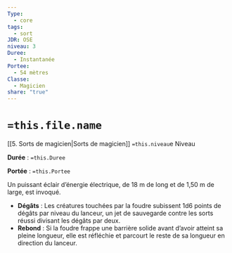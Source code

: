 ```yaml
---
Type:
  - core
tags:
  - sort
JDR: OSE
niveau: 3
Duree:
  - Instantanée
Portee:
  - 54 mètres
Classe:
  - Magicien
share: "true"
---
```

# `=this.file.name`  

[[5. Sorts de magicien|Sorts de magicien]] `=this.niveau`e Niveau

**Durée** : `=this.Duree` 

**Portée** : `=this.Portee`

Un puissant éclair d’énergie électrique, de 18 m de long et de 1,50 m de large, est invoqué.

- **Dégâts** : Les créatures touchées par la foudre subissent 1d6 points de dégâts par niveau du lanceur, un jet de sauvegarde contre les sorts réussi divisant les dégâts par deux.
- **Rebond** : Si la foudre frappe une barrière solide avant d’avoir atteint sa pleine longueur, elle est réfléchie et parcourt le reste de sa longueur en direction du lanceur.
